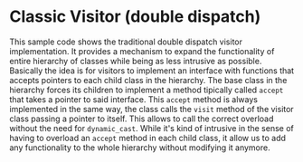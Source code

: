 # Classic Visitor (double dispatch)
This sample code shows the traditional double dispatch visitor implementation. It provides a mechanism
to expand the functionality of entire hierarchy of classes while being as less intrusive as possible.
Basically the idea is for visitors to implement an interface with functions that accepts pointers to
each child class in the hierarchy. The base class in the hierarchy forces its children to implement
a method tipically called `accept` that takes a pointer to said interface. This `accept` method is
always implemented in the same way, the class calls the `visit` method of the visitor class passing
a pointer to itself. This allows to call the correct overload without the need for `dynamic_cast`.
While it's kind of intrusive in the sense of having to overload an `accept` method in each child class,
it allow us to add any functionality to the whole hierarchy without modifying it anymore. 
